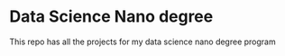 # Data Science Nano degree
 This repo has all the projects for my data science nano degree program 
